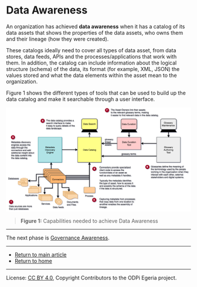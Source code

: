 <!-- SPDX-License-Identifier: CC-BY-4.0 -->
<!-- Copyright Contributors to the ODPi Egeria project. -->

# Data Awareness

An organization has achieved **data awareness** when it has a catalog of its data assets that shows the properties
of the data assets, who owns them and their lineage (how they were created).

These catalogs ideally need to cover all types of data asset, from data stores, data feeds, APIs and the
processes/applications that work with them.  In addition, the catalog can include information about the logical structure
(schema) of the data, its format (for example, XML, JSON) the values stored and what the data elements within the asset mean to the organization.

Figure 1 shows the different types of tools that can be used to build up the data catalog and make it searchable through
a user interface.

![Figure 1](governance-maturity-model-Data-Awareness.png#pagewidth)
> **Figure 1:** Capabilities needed to achieve Data Awareness


----
The next phase is [Governance Awareness](Governance-Awareness.md).

----
* [Return to main article](.)
* [Return to home](..)

----
License: [CC BY 4.0](https://creativecommons.org/licenses/by/4.0/),
Copyright Contributors to the ODPi Egeria project.
